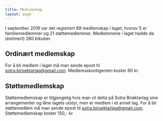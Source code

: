 ```yaml
---
title: Medlemskap
layout: page
---
```


I september 2019 var det registrert 89 medlemskap i laget, hvorav 5 er familiemedlemmer og 21 støttemedlemmer. Medlemmene i laget hadde da (estimert) 280 bikuber.

## Ordinært medlemskap

For å bli medlem i laget må man sende epost til [sotra.biroektarlag@gmail.com](mailto:sotra.biroektarlag@gmail.com). Medlemsskontigenten koster 80 kr.

<!-- ## Familiemedlemskap
Familiemedlemskap er tilgjengelig for ... For å opprette familiemedlemmer må man sende epost til [sotra.biroektarlag@gmail.com](mailto:sotra.biroektarlag@gmail.com). Familiemedlemskap koster 80 kr. -->

## Støttemedlemskap

Støttemedlemskap er tilgjengelig hvis man vil delta på Sotra Birøktarlag sine arrangementer og låne lagets utstyr, men er medlem i et annet lag.
For å bli støttemedlem må man sende epost til [sotra.biroektarlag@gmail.com](mailto:sotra.biroektarlag@gmail.com). Støttemedlemskap koster 150,- kr
